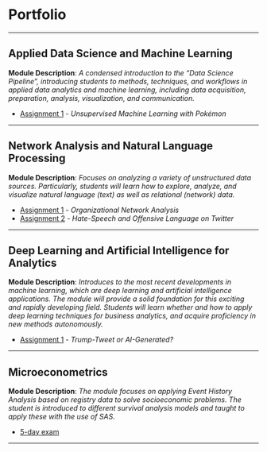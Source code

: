 # Portfolio

---

## Applied Data Science and Machine Learning

**Module Description**: _A condensed introduction to the “Data Science Pipeline”, introducing students to methods, techniques, and workflows in applied data analytics and machine learning, including data acquisition, preparation, analysis, visualization, and communication._

- [Assignment 1](/pdf/M1A1.html) - _Unsupervised Machine Learning with Pokémon_

---
## Network Analysis and Natural Language Processing

**Module Description**: _Focuses on analyzing a variety of unstructured data sources. Particularly, students will learn how to explore, analyze, and visualize natural language (text) as well as relational (network) data._

- [Assignment 1](/pdf/M2A1.html) - _Organizational Network Analysis_
- [Assignment 2](/pdf/M2A2.html) - _Hate-Speech and Offensive Language on Twitter_

---

## Deep Learning and Artificial Intelligence for Analytics

**Module Description**: _Introduces to the most recent developments in machine learning, which are deep learning and artificial intelligence applications. The module will provide a solid foundation for this exciting and rapidly developing field. Students will learn whether and how to apply deep learning techniques for business analytics, and acquire proficiency in new methods autonomously._

- [Assignment 1](/pdf/M3A1.html) - _Trump-Tweet or AI-Generated?_

---

## Microeconometrics

**Module Description**: _The module focuses on applying Event History Analysis based on registry data to solve socioeconomic problems. The student is introduced to different survival analysis models and taught to apply these with the use of SAS._

- [5-day exam](/pdf/microeconometrics.pdf)

---

